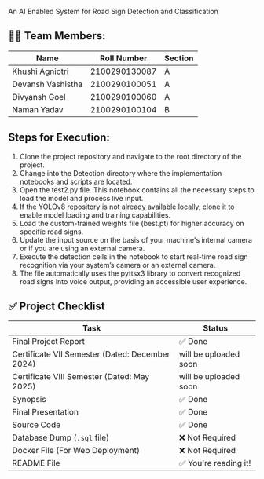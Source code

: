 An AI Enabled System for Road Sign Detection and Classification

## 👨‍💻 Team Members:
| Name               | Roll Number        |Section  |
|--------------------|--------------------|---------|
| Khushi Agniotri    | 2100290130087      |A        |
| Devansh Vashistha  | 2100290100051      |A        |
| Divyansh Goel      | 2100290100060      |A        |
| Naman Yadav        | 2100290100104      |B        |

## Steps for Execution:
1. Clone the project repository and navigate to the root directory of the project.
2. Change into the Detection directory where the implementation notebooks and scripts are located.
3. Open the test2.py file. This notebook contains all the necessary steps to load the model and process live input.
4. If the YOLOv8 repository is not already available locally, clone it to enable model loading and training capabilities.
5. Load the custom-trained weights file (best.pt) for higher accuracy on specific road signs.
6. Update the input source on the basis of your machine's internal camera or if you are using an external camera.
7. Execute the detection cells in the notebook to start real-time road sign recognition via your system’s camera or an external camera.
8. The file automatically uses the pyttsx3 library to convert recognized road signs into voice output, providing an accessible user experience.

## ✅ Project Checklist

| Task                                             | Status       |
|--------------------------------------------------|--------------|
| Final Project Report                             | ✅ Done       |
| Certificate VII Semester (Dated: December 2024)  | will be uploaded soon |
| Certificate VIII Semester (Dated: May 2025)      | will be uploaded soon  |
| Synopsis                                         | ✅ Done       |
| Final Presentation                               | ✅ Done       |
| Source Code                                      | ✅ Done       |
| Database Dump (`.sql` file)                      | ❌ Not Required |
| Docker File (For Web Deployment)                 | ❌ Not Required |
| README File                                      | ✅ You're reading it! |
